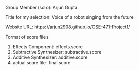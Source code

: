 Group Member (solo): Arjun Gupta

Title for my selection: Voice of a robot singing from the future

Website URL: https://arjun2908.github.io/CSE-471-Project1/

Format of score files
1. Effects Component: effects.score
2. Subtractive Synthesizer: subtractive.score
3. Additive Synthesizer: additive.score
4. actual score file: final.score
